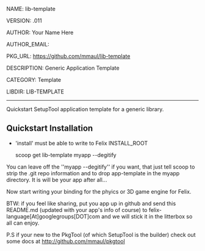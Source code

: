 NAME: lib-template

VERSION: .011  

AUTHOR: Your Name Here

AUTHOR_EMAIL: 

PKG_URL: https://github.com/mmaul/lib-template

DESCRIPTION: Generic Application Template

CATEGORY: Template

LIBDIR: LIB-TEMPLATE

-----
Quickstart SetupTool application template for a generic library.

## Quickstart Installation ##
* 'install' must be able to write to Felix INSTALL_ROOT

    scoop get lib-template myapp --degitify

You can leave off the ''myapp --degitify'' if you want, that just tell scoop 
to strip the .git repo information and to drop app-template in the myapp directory. It is will be your app after all...

Now start writing your binding for the phyics or 3D game engine for Felix.


BTW: if you feel like sharing, put you app up in github and send this README.md (updated with your app's info of course) to felix-language[At]googlegroups[DOT]com and we will stick it in the litterbox so all can enjoy.

P.S if your new to the PkgTool (of which SetupTool is the builder) check out some docs at http://github.com/mmaul/pkgtool
